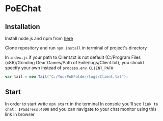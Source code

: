# PoEChat
## Installation
Install node.js and npm from [here](https://www.npmjs.com/get-npm)

Clone repository and run ``npm install`` in terminal of project's directory

In ```index.js``` if your path to Client.txt is not default (C:/Program Files (x86)/Grinding Gear Games/Path of Exile/logs/Client.txt), you should specify your own instead of ``process.env.CLIENT_PATH``
```javascript
var tail = new Tail("C:/YourPoEFolder/logs/Client.txt");
```
## Start
In order to start write ``npm start`` in the terminal
In console you'll see ``link to chat: IPaddress:4000`` and you can navigate to your chat monitor using this link in browser
